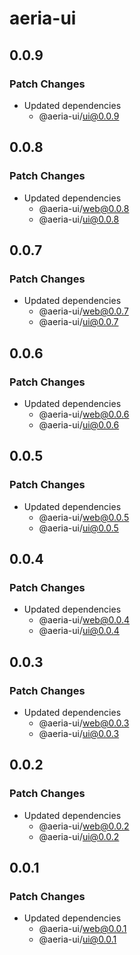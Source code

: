 # aeria-ui

## 0.0.9

### Patch Changes

- Updated dependencies
  - @aeria-ui/ui@0.0.9

## 0.0.8

### Patch Changes

- Updated dependencies
  - @aeria-ui/web@0.0.8
  - @aeria-ui/ui@0.0.8

## 0.0.7

### Patch Changes

- Updated dependencies
  - @aeria-ui/web@0.0.7
  - @aeria-ui/ui@0.0.7

## 0.0.6

### Patch Changes

- Updated dependencies
  - @aeria-ui/web@0.0.6
  - @aeria-ui/ui@0.0.6

## 0.0.5

### Patch Changes

- Updated dependencies
  - @aeria-ui/web@0.0.5
  - @aeria-ui/ui@0.0.5

## 0.0.4

### Patch Changes

- Updated dependencies
  - @aeria-ui/web@0.0.4
  - @aeria-ui/ui@0.0.4

## 0.0.3

### Patch Changes

- Updated dependencies
  - @aeria-ui/web@0.0.3
  - @aeria-ui/ui@0.0.3

## 0.0.2

### Patch Changes

- Updated dependencies
  - @aeria-ui/web@0.0.2
  - @aeria-ui/ui@0.0.2

## 0.0.1

### Patch Changes

- Updated dependencies
  - @aeria-ui/web@0.0.1
  - @aeria-ui/ui@0.0.1
